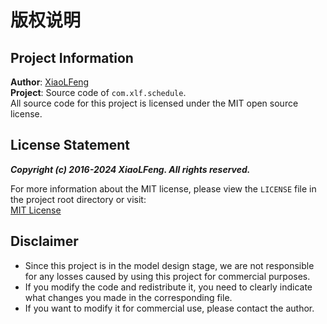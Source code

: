 # 版权说明

## Project Information

**Author**: [XiaoLFeng](https://www.x-lf.com)  
**Project**: Source code of `com.xlf.schedule`.  
All source code for this project is licensed under the MIT open source license.

## License Statement

***Copyright (c) 2016-2024 XiaoLFeng. All rights reserved.***

For more information about the MIT license, please view the `LICENSE` file in the project root directory or visit:  
[MIT License](https://opensource.org/license/MIT)

## Disclaimer

- Since this project is in the model design stage, we are not responsible for any losses caused by using this project for commercial purposes.
- If you modify the code and redistribute it, you need to clearly indicate what changes you made in the corresponding file.
- If you want to modify it for commercial use, please contact the author.